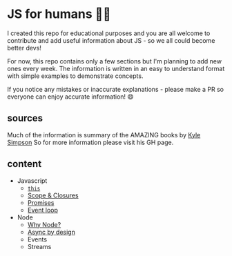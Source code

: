 # JS for humans 👨‍💻

I created this repo for educational purposes and you are all welcome to contribute and add useful information about JS - so we all could become better devs! 

For now, this repo contains only a few sections but I'm planning to add new ones every week. The information is written in an easy to understand format with simple examples to demonstrate concepts.  

If you notice any mistakes or inaccurate explanations - please make a PR so everyone can enjoy accurate information! :smile: 

## sources 
Much of the information is summary of the AMAZING books by [Kyle Simpson](https://github.com/getify) So for more information please visit his GH page. 

## content
* Javascript
    * [`this`](lib/this.md) 
    * [Scope & Closures](lib/scopeNclosures.md)
    * [Promises](lib/promises.md)
    * [Event loop](lib/event_loop.md)
* Node
    * [Why Node?](lib/whyNode.md) 
    * [Async by design](lib/asyncByDesign.md)
    * Events
    * Streams